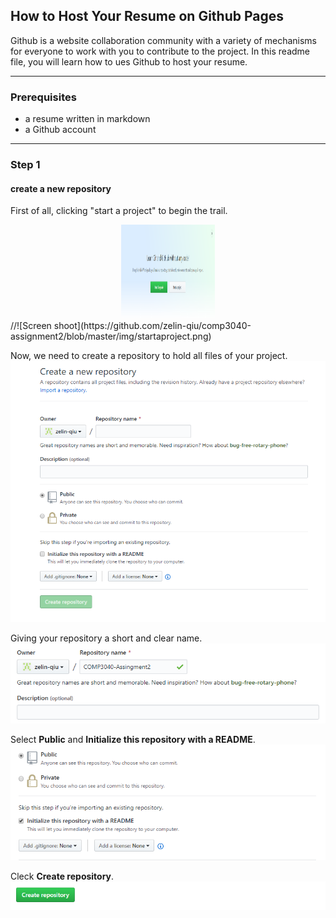 ## How to Host Your Resume on Github Pages <br />
Github is a website collaboration community with a variety of mechanisms for everyone to work with you to contribute to the project. In this readme file, you will learn how to ues Github to host your resume. <br />
<hr>

### Prerequisites <br />
* a resume written in markdown <br />
* a Github account <br />

<hr>

### Step 1 <br />
#### create a new repository <br />
First of all, clicking "start a project" to begin the trail. <br />
<div align=center><img width="150" height="150" src="https://github.com/zelin-qiu/comp3040-assignment2/blob/master/img/startaproject.png"/></div>
//![Screen shoot](https://github.com/zelin-qiu/comp3040-assignment2/blob/master/img/startaproject.png) <br />

Now, we need to create a repository to hold all files of your project. <br />
![Screen shoot](https://github.com/zelin-qiu/comp3040-assignment2/blob/master/img/createpage.png) <br />

Giving your repository a short and clear name. <br />
![Screen shoot](https://github.com/zelin-qiu/comp3040-assignment2/blob/master/img/name.png) <br />

Select **Public** and **Initialize this repository with a README**. <br />
![Screen shoot](https://github.com/zelin-qiu/comp3040-assignment2/blob/master/img/public.png) <br />

Cleck **Create repository**.
![Screen shoot](https://github.com/zelin-qiu/comp3040-assignment2/blob/master/img/confirm.png)<br />

